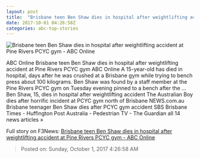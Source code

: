 ```yaml
---
layout: post
title:  "Brisbane teen Ben Shaw dies in hospital after weightlifting accident at Pine Rivers PCYC gym - ABC Online"
date: 2017-10-01 04:26:58Z
categories: abc-top-stories
---
```


![Brisbane teen Ben Shaw dies in hospital after weightlifting accident at Pine Rivers PCYC gym - ABC Online](http://www.abc.net.au/news/image/9005434-1x1-700x700.jpg)

ABC Online Brisbane teen Ben Shaw dies in hospital after weightlifting accident at Pine Rivers PCYC gym ABC Online A 15-year-old has died in hospital, days after he was crushed at a Brisbane gym while trying to bench press about 100 kilograms. Ben Shaw was found by a staff member at the Pine Rivers PCYC gym on Tuesday evening pinned to a bench after the ... Ben Shaw, 15, dies in hospital after weightlifting accident The Australian Boy dies after horrific incident at PCYC gym north of Brisbane NEWS.com.au Brisbane teenager Ben Shaw dies after PCYC gym accident SBS Brisbane Times - Huffington Post Australia - Pedestrian TV - The Guardian all 14 news articles »


Full story on F3News: [Brisbane teen Ben Shaw dies in hospital after weightlifting accident at Pine Rivers PCYC gym - ABC Online](http://www.f3nws.com/n/FfWxzG)

> Posted on: Sunday, October 1, 2017 4:26:58 AM
